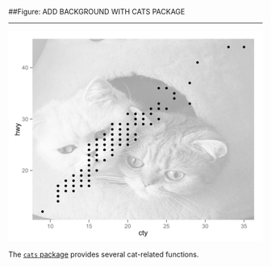 ##Figure: ADD BACKGROUND WITH CATS PACKAGE
***
![`0002_add-background-with-cats-package`](0002_add-background-with-cats-package.png)

The [`cats` package](https://github.com/hilaryparker/cats) provides several cat-related functions.
